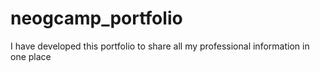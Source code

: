 # neogcamp_portfolio
 I have developed this portfolio to share all my professional information in one place
